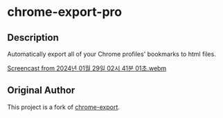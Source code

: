 # chrome-export-pro

## Description

Automatically export all of your Chrome profiles' bookmarks to html files.

[Screencast from 2024년 01월 29일 02시 41분 01초.webm](https://github.com/guzus/chrome-export-pro/assets/50664161/d9b48ba8-6c8d-4acb-8350-b995051eecad)


## Original Author

This project is a fork of [chrome-export](https://github.com/bdesham/chrome-export).
